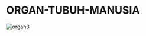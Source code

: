 # ORGAN-TUBUH-MANUSIA
![organ3](https://user-images.githubusercontent.com/74236667/100622457-bf124300-32d5-11eb-9b4b-a400a056fe93.gif)
